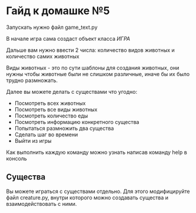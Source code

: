 # Гайд к домашке №5
Запускать нужно файл game_text.py

В начале игра сама создаст объект класса *ИГРА*

Дальше вам нужно ввести 2 числа: количество видов животных и количество самих животных

Виды животных - это по сути шаблоны для создания животных, они нужны чтобы животные были не слишком различные, иначе бы их было трудно размножать.

Далее вы можете делать с существами что угодно:
- Посмотреть всех животных
- Посмотреть все виды животных
- Посмотреть количество еды
- Посмотреть информацию конкретного существа
- Попытаться размножить два существа
- Сделать шаг во времени
- Выйти из игры

Как выполнить каждую команду можно узнать написав команду help в консоль

## Существа
Вы можете играться с существами отдельно. Для этого модифицируйте файл creature.py, внутри которого можно создавать существа и взаимодействовать с ними.
